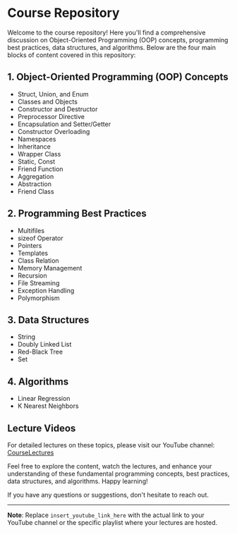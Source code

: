 # Course Repository

Welcome to the course repository! Here you'll find a comprehensive discussion on Object-Oriented Programming (OOP) concepts, programming best practices, data structures, and algorithms. Below are the four main blocks of content covered in this repository:

## 1. Object-Oriented Programming (OOP) Concepts
- Struct, Union, and Enum
- Classes and Objects
- Constructor and Destructor
- Preprocessor Directive
- Encapsulation and Setter/Getter
- Constructor Overloading
- Namespaces
- Inheritance
- Wrapper Class
- Static, Const
- Friend Function
- Aggregation
- Abstraction
- Friend Class

## 2. Programming Best Practices
- Multifiles
- sizeof Operator
- Pointers
- Templates
- Class Relation
- Memory Management
- Recursion
- File Streaming
- Exception Handling
- Polymorphism

## 3. Data Structures
- String
- Doubly Linked List
- Red-Black Tree
- Set

## 4. Algorithms
- Linear Regression
- K Nearest Neighbors

## Lecture Videos
For detailed lectures on these topics, please visit our YouTube channel: [CourseLectures](insert_youtube_link_here)

Feel free to explore the content, watch the lectures, and enhance your understanding of these fundamental programming concepts, best practices, data structures, and algorithms. Happy learning! 

If you have any questions or suggestions, don't hesitate to reach out.

---
**Note**: Replace `insert_youtube_link_here` with the actual link to your YouTube channel or the specific playlist where your lectures are hosted.
